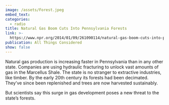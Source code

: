 ```yaml
---
image: /assets/Forest.jpeg
embed_text:
categories:
  - radio
title: Natural Gas Boom Cuts Into Pennsylvania Forests
link: >-
  https://www.npr.org/2014/01/09/261090114/natural-gas-boom-cuts-into-pennsylvanias-state-forests
publication: All Things Considered
show: false
---
```


Natural gas production is increasing faster in Pennsylvania than in any other state. Companies are using hydraulic fracturing to unlock vast amounts of gas in the Marcellus Shale. The state is no stranger to extractive industries, like timber. By the early 20th century its forests had been decimated. They’ve since been replenished and trees are now harvested sustainably.

But scientists say this surge in gas development poses a new threat to the state’s forests.
